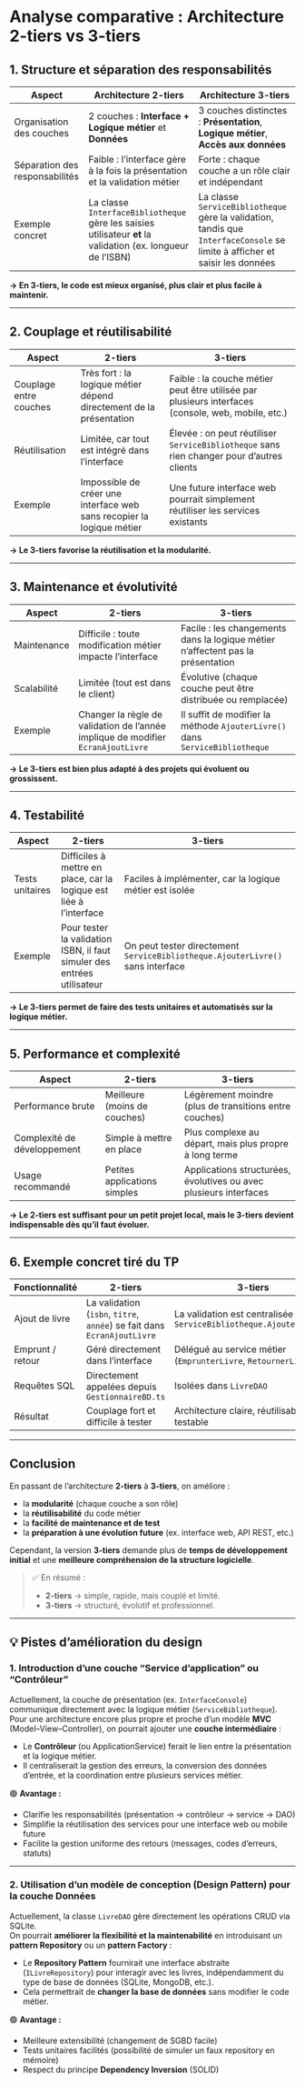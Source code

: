 # Analyse comparative : Architecture 2-tiers vs 3-tiers

## 1. Structure et séparation des responsabilités

| Aspect | Architecture 2-tiers | Architecture 3-tiers |
|--------|-----------------------|-----------------------|
| Organisation des couches | 2 couches : **Interface + Logique métier** et **Données** | 3 couches distinctes : **Présentation**, **Logique métier**, **Accès aux données** |
| Séparation des responsabilités | Faible : l’interface gère à la fois la présentation et la validation métier | Forte : chaque couche a un rôle clair et indépendant |
| Exemple concret | La classe `InterfaceBibliotheque` gère les saisies utilisateur **et** la validation (ex. longueur de l’ISBN) | La classe `ServiceBibliotheque` gère la validation, tandis que `InterfaceConsole` se limite à afficher et saisir les données |

**→ En 3-tiers, le code est mieux organisé, plus clair et plus facile à maintenir.**

---

## 2. Couplage et réutilisabilité

| Aspect | 2-tiers | 3-tiers |
|--------|----------|----------|
| Couplage entre couches | Très fort : la logique métier dépend directement de la présentation | Faible : la couche métier peut être utilisée par plusieurs interfaces (console, web, mobile, etc.) |
| Réutilisation | Limitée, car tout est intégré dans l’interface | Élevée : on peut réutiliser `ServiceBibliotheque` sans rien changer pour d’autres clients |
| Exemple | Impossible de créer une interface web sans recopier la logique métier | Une future interface web pourrait simplement réutiliser les services existants |

**→ Le 3-tiers favorise la réutilisation et la modularité.**

---

## 3. Maintenance et évolutivité

| Aspect | 2-tiers | 3-tiers |
|--------|----------|----------|
| Maintenance | Difficile : toute modification métier impacte l’interface | Facile : les changements dans la logique métier n’affectent pas la présentation |
| Scalabilité | Limitée (tout est dans le client) | Évolutive (chaque couche peut être distribuée ou remplacée) |
| Exemple | Changer la règle de validation de l’année implique de modifier `EcranAjoutLivre` | Il suffit de modifier la méthode `AjouterLivre()` dans `ServiceBibliotheque` |

**→ Le 3-tiers est bien plus adapté à des projets qui évoluent ou grossissent.**

---

## 4. Testabilité

| Aspect | 2-tiers | 3-tiers |
|--------|----------|----------|
| Tests unitaires | Difficiles à mettre en place, car la logique est liée à l’interface | Faciles à implémenter, car la logique métier est isolée |
| Exemple | Pour tester la validation ISBN, il faut simuler des entrées utilisateur | On peut tester directement `ServiceBibliotheque.AjouterLivre()` sans interface |

**→ Le 3-tiers permet de faire des tests unitaires et automatisés sur la logique métier.**

---

## 5. Performance et complexité

| Aspect | 2-tiers | 3-tiers |
|--------|----------|----------|
| Performance brute | Meilleure (moins de couches) | Légèrement moindre (plus de transitions entre couches) |
| Complexité de développement | Simple à mettre en place | Plus complexe au départ, mais plus propre à long terme |
| Usage recommandé | Petites applications simples | Applications structurées, évolutives ou avec plusieurs interfaces |

**→ Le 2-tiers est suffisant pour un petit projet local, mais le 3-tiers devient indispensable dès qu’il faut évoluer.**

---

## 6. Exemple concret tiré du TP

| Fonctionnalité | 2-tiers | 3-tiers |
|----------------|----------|----------|
| Ajout de livre | La validation (`isbn`, `titre`, `année`) se fait dans `EcranAjoutLivre` | La validation est centralisée dans `ServiceBibliotheque.AjouterLivre()` |
| Emprunt / retour | Géré directement dans l’interface | Délégué au service métier (`EmprunterLivre`, `RetournerLivre`) |
| Requêtes SQL | Directement appelées depuis `GestionnaireBD.ts` | Isolées dans `LivreDAO` |
| Résultat | Couplage fort et difficile à tester | Architecture claire, réutilisable et testable |

---

## Conclusion

En passant de l’architecture **2-tiers** à **3-tiers**, on améliore :

- la **modularité** (chaque couche a son rôle)  
- la **réutilisabilité** du code métier  
- la **facilité de maintenance et de test**  
- la **préparation à une évolution future** (ex. interface web, API REST, etc.)

Cependant, la version **3-tiers** demande plus de **temps de développement initial** et une **meilleure compréhension de la structure logicielle**.

> ✅ En résumé :  
> - **2-tiers** → simple, rapide, mais couplé et limité.  
> - **3-tiers** → structuré, évolutif et professionnel.

---

## 💡 Pistes d’amélioration du design

### 1. Introduction d’une couche “Service d’application” ou “Contrôleur”

Actuellement, la couche de présentation (ex. `InterfaceConsole`) communique directement avec la logique métier (`ServiceBibliotheque`).  
Pour une architecture encore plus propre et proche d’un modèle **MVC** (Model–View–Controller), on pourrait ajouter une **couche intermédiaire** :

- Le **Contrôleur** (ou ApplicationService) ferait le lien entre la présentation et la logique métier.  
- Il centraliserait la gestion des erreurs, la conversion des données d’entrée, et la coordination entre plusieurs services métier.  

🟢 **Avantage :**
- Clarifie les responsabilités (présentation → contrôleur → service → DAO)  
- Simplifie la réutilisation des services pour une interface web ou mobile future  
- Facilite la gestion uniforme des retours (messages, codes d’erreurs, statuts)

---

### 2. Utilisation d’un modèle de conception (Design Pattern) pour la couche Données

Actuellement, la classe `LivreDAO` gère directement les opérations CRUD via SQLite.  
On pourrait **améliorer la flexibilité et la maintenabilité** en introduisant un **pattern Repository** ou un **pattern Factory** :

- Le **Repository Pattern** fournirait une interface abstraite (`ILivreRepository`) pour interagir avec les livres, indépendamment du type de base de données (SQLite, MongoDB, etc.).  
- Cela permettrait de **changer la base de données** sans modifier le code métier.  

🟢 **Avantage :**
- Meilleure extensibilité (changement de SGBD facile)  
- Tests unitaires facilités (possibilité de simuler un faux repository en mémoire)  
- Respect du principe **Dependency Inversion** (SOLID)
